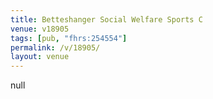 ```yaml
---
title: Betteshanger Social Welfare Sports C
venue: v18905
tags: [pub, "fhrs:254554"]
permalink: /v/18905/
layout: venue
---
```

null
